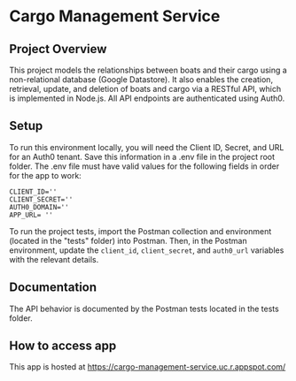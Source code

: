 # Cargo Management Service

## Project Overview

This project models the relationships between boats and their cargo using a non-relational database (Google Datastore). It also enables the creation, retrieval, update, and deletion of boats and cargo via a RESTful API, which is implemented in Node.js. All API endpoints are authenticated using Auth0.

## Setup

To run this environment locally, you will need the Client ID, Secret, and URL for an Auth0 tenant. Save this information in a .env file in the project root folder. The .env file must have valid values for the following fields in order for the app to work:

```
CLIENT_ID=''
CLIENT_SECRET=''
AUTH0_DOMAIN=''
APP_URL= ''
```

To run the project tests, import the Postman collection and environment (located in the "tests" folder) into Postman. Then, in the Postman environment, update the `client_id`, `client_secret`, and `auth0_url` variables with the relevant details.

## Documentation

The API behavior is documented by the Postman tests located in the tests folder.

## How to access app

This app is hosted at https://cargo-management-service.uc.r.appspot.com/
